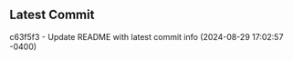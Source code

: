 
## Latest Commit
c63f5f3 - Update README with latest commit info (2024-08-29 17:02:57 -0400) <Yunxi-Zhou>
